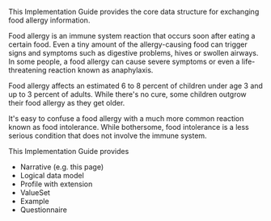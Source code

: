 This Implementation Guide provides the core data structure for exchanging food allergy information.  

Food allergy is an immune system reaction that occurs soon after eating a certain food. Even a tiny amount of the allergy-causing food can trigger signs and symptoms such as digestive problems, hives or swollen airways. In some people, a food allergy can cause severe symptoms or even a life-threatening reaction known as anaphylaxis.  

Food allergy affects an estimated 6 to 8 percent of children under age 3 and up to 3 percent of adults. While there's no cure, some children outgrow their food allergy as they get older.  

It's easy to confuse a food allergy with a much more common reaction known as food intolerance. While bothersome, food intolerance is a less serious condition that does not involve the immune system.  

This Implementation Guide provides
* Narrative (e.g. this page)
* Logical data model
* Profile with extension
* ValueSet
* Example
* Questionnaire